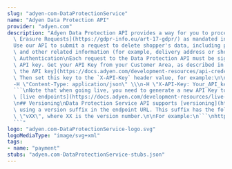 ```yaml
---
slug: "adyen-com-DataProtectionService"
name: "Adyen Data Protection API"
provider: "adyen.com"
description: "Adyen Data Protection API provides a way for you to process [Subject\
  \ Erasure Requests](https://gdpr-info.eu/art-17-gdpr/) as mandated in GDPR.\n\n\
  Use our API to submit a request to delete shopper's data, including payment details\
  \ and other related information (for example, delivery address or shopper email).##\
  \ Authentication\nEach request to the Data Protection API must be signed with an\
  \ API key. Get your API Key from your Customer Area, as described in [How to get\
  \ the API key](https://docs.adyen.com/development-resources/api-credentials#generate-api-key).\
  \ Then set this key to the `X-API-Key` header value, for example:\n\n```\ncurl\n\
  -H \"Content-Type: application/json\" \\\n-H \"X-API-Key: Your_API_key\" \\\n...\n\
  ```\nNote that when going live, you need to generate a new API Key to access the\
  \ [live endpoints](https://docs.adyen.com/development-resources/live-endpoints).\n\
  \n## Versioning\nData Protection Service API supports [versioning](https://docs.adyen.com/development-resources/versioning)\
  \ using a version suffix in the endpoint URL. This suffix has the following format:\
  \ \"vXX\", where XX is the version number.\n\nFor example:\n```\nhttps://ca-test.adyen.com/ca/services/DataProtectionService/v1/requestSubjectErasure\n\
  ```"
logo: "adyen.com-DataProtectionService-logo.svg"
logoMediaType: "image/svg+xml"
tags:
- name: "payment"
stubs: "adyen.com-DataProtectionService-stubs.json"
---
```

